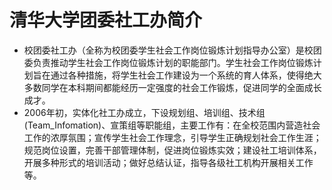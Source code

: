 # 清华大学团委社工办简介 #

  * 校团委社工办（全称为校团委学生社会工作岗位锻炼计划指导办公室）是校团委负责推动学生社会工作岗位锻炼计划的职能部门。学生社会工作岗位锻炼计划旨在通过各种措施，将学生社会工作建设为一个系统的育人体系，使得绝大多数同学在本科期间都能经历一定强度的社会工作锻炼，促进同学的全面成长成才。
  * 2006年初，实体化社工办成立，下设规划组、培训组、技术组(Team\_Infomation)、宣策组等职能组，主要工作有：在全校范围内营造社会工作的浓厚氛围；宣传学生社会工作理念，引导学生正确规划社会工作生涯；规范岗位设置，完善干部管理体制，促进岗位锻炼实效；建设社工培训体系，开展多种形式的培训活动；做好总结认证，指导各级社工机构开展相关工作等。
